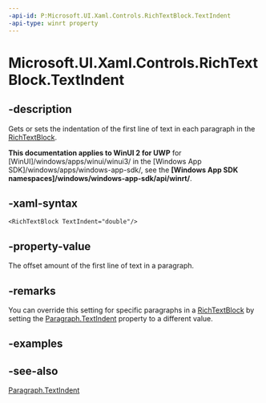 ```yaml
---
-api-id: P:Microsoft.UI.Xaml.Controls.RichTextBlock.TextIndent
-api-type: winrt property
---
```


<!-- Property syntax
public double TextIndent { get;  set; }
-->

# Microsoft.UI.Xaml.Controls.RichTextBlock.TextIndent

## -description
Gets or sets the indentation of the first line of text in each paragraph in the [RichTextBlock](richtextblock.md).

**This documentation applies to WinUI 2 for UWP** for [WinUI]/windows/apps/winui/winui3/ in the [Windows App SDK]/windows/apps/windows-app-sdk/, see the **[Windows App SDK namespaces]/windows/windows-app-sdk/api/winrt/**.

## -xaml-syntax
```xaml
<RichTextBlock TextIndent="double"/>
```


## -property-value
The offset amount of the first line of text in a paragraph.

## -remarks
You can override this setting for specific paragraphs in a [RichTextBlock](richtextblock.md) by setting the [Paragraph.TextIndent](../microsoft.ui.xaml.documents/paragraph_textindent.md) property to a different value.

## -examples

## -see-also
[Paragraph.TextIndent](../microsoft.ui.xaml.documents/paragraph_textindent.md)
